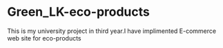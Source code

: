 # Green_LK-eco-products
This is my university project in third year.I have implimented E-commerce web site for eco-products

